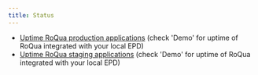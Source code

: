 ```yaml
---
title: Status
---
```


* [Uptime RoQua production applications](https://status.roqua.nl) (check 'Demo' for uptime of RoQua integrated with your local EPD)
* [Uptime RoQua staging applications](https://status.roqua-staging.nl) (check 'Demo' for uptime of RoQua integrated with your local EPD)
